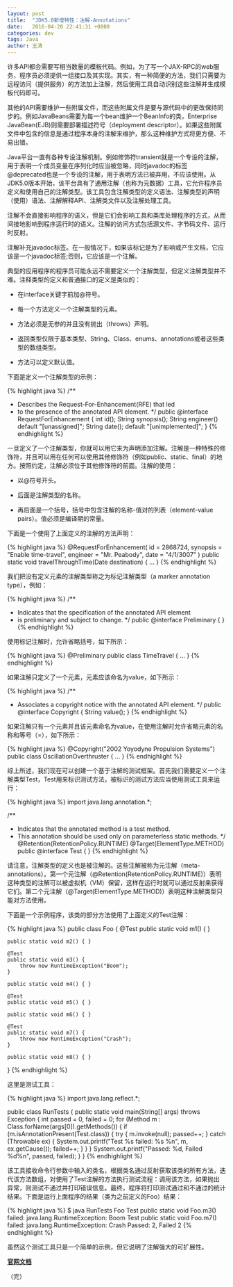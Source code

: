 ```yaml
---
layout: post
title:  "JDK5.0新增特性：注解-Annotations"
date:   2016-04-20 22:41:31 +0800
categories: dev
tags: Java
author: 王涛
---
```


许多API都会需要写相当数量的模板代码。例如，为了写一个JAX-RPC的web服务，程序员必须提供一组接口及其实现。其实，有一种简便的方法，我们只需要为远程访问（提供服务）的方法加上注解，然后使用工具自动识别这些注解并生成模板代码即可。

其他的API需要维护一些附属文件，而这些附属文件是要与源代码中的更改保持同步的。例如JavaBeans需要为每一个bean维护一个BeanInfo的类，Enterprise JavaBean(EJB)则需要部署描述符号（deployment descriptor）。如果这些附属文件中包含的信息是通过程序本身的注解来维护，那么这种维护方式将更方便、不易出错。

Java平台一直有各种专设注解机制。例如修饰符transient就是一个专设的注解，用于表明一个成员变量在序列化时应当被忽略，同时javadoc的标签@deprecated也是一个专设的注解，用于表明方法已被弃用，不应该使用。从JDK5.0版本开始，该平台具有了通用注解（也称为元数据）工具，它允许程序员定义和使用自己的注解类型。该工具包含注解类型的定义语法、注解类型的声明（使用）语法、注解解释API、注解类文件以及注解处理工具。

注解不会直接影响程序的语义，但是它们会影响工具和类库处理程序的方式，从而间接地影响到程序运行时的语义。注解的访问方式包括源文件、字节码文件、运行时反射。

注解补充javadoc标签。在一般情况下，如果该标记是为了影响或产生文档，它应该是一个javadoc标签;否则，它应该是一个注解。

典型的应用程序的程序员可能永远不需要定义一个注解类型，但定义注解类型并不难。注释类型的定义和普通接口的定义是类似的：

* 在interface关键字前加@符号。

* 每一个方法定义一个注解类型的元素。

* 方法必须是无参的并且没有抛出（throws）声明。

* 返回类型仅限于基本类型、String、Class、enums、annotations或者这些类型的数组类型。

* 方法可以定义默认值。

下面是定义一个注解类型的示例：

{% highlight java %}
/**
 * Describes the Request-For-Enhancement(RFE) that led
 * to the presence of the annotated API element.
 */
public @interface RequestForEnhancement {
    int    id();
    String synopsis();
    String engineer() default "[unassigned]"; 
    String date();    default "[unimplemented]"; 
}
{% endhighlight %}

一旦定义了一个注解类型，你就可以用它来为声明添加注解。注解是一种特殊的修饰符，并且可以用在任何可以使用其他修饰符（例如public、static、final）的地方。按照约定，注解必须位于其他修饰符的前面。注解的使用：

* 以@符号开头。

* 后面是注解类型的名称。

* 再后面是一个括号，括号中包含注解的名称-值对的列表（element-value pairs）。值必须是编译期的常量。

下面是一个使用了上面定义的注解的方法声明：

{% highlight java %}
@RequestForEnhancement(
    id       = 2868724,
    synopsis = "Enable time-travel",
    engineer = "Mr. Peabody",
    date     = "4/1/3007"
)
public static void travelThroughTime(Date destination) { ... }
{% endhighlight %}

我们把没有定义元素的注解类型称之为标记注解类型（a marker annotation type），例如：

{% highlight java %}
/**
 * Indicates that the specification of the annotated API element
 * is preliminary and subject to change.
 */
public @interface Preliminary { }
{% endhighlight %}

使用标记注解时，允许省略括号，如下所示：

{% highlight java %}
@Preliminary 
public class TimeTravel { ... }
{% endhighlight %}

如果注解只定义了一个元素，元素应该命名为value，如下所示：

{% highlight java %}
/**
 * Associates a copyright notice with the annotated API element.
 */
public @interface Copyright {
    String value();
}
{% endhighlight %}

如果注解只有一个元素并且该元素命名为value，在使用注解时允许省略元素的名称和等号（=），如下所示：

{% highlight java %}
@Copyright("2002 Yoyodyne Propulsion Systems")
public class OscillationOverthruster { ... }
{% endhighlight %}

综上所述，我们现在可以创建一个基于注解的测试框架。首先我们需要定义一个注解类型Test，Test用来标识测试方法，被标识的测试方法应当使用测试工具来运行：

{% highlight java %}
import java.lang.annotation.*;

/**
 * Indicates that the annotated method is a test method.
 * This annotation should be used only on parameterless static methods.
 */
@Retention(RetentionPolicy.RUNTIME)
@Target(ElementType.METHOD)
public @interface Test { }
{% endhighlight %}

请注意，注解类型的定义也是被注解的。这些注解被称为元注解（meta-annotations）。第一个元注解（@Retention(RetentionPolicy.RUNTIME)）表明这种类型的注解可以被虚拟机（VM）保留，这样在运行时就可以通过反射来获得它们。第二个元注解（@Target(ElementType.METHOD)）表明这种注解类型只能对方法使用。

下面是一个示例程序，该类的部分方法使用了上面定义的Test注解：

{% highlight java %}
public class Foo {
    @Test 
	public static void m1() { }
	
    public static void m2() { }
	
    @Test
	public static void m3() {
        throw new RuntimeException("Boom");
    }
	
    public static void m4() { }
	
    @Test 
	public static void m5() { }
	
    public static void m6() { }
	
    @Test 
	public static void m7() {
        throw new RuntimeException("Crash");
    }
	
    public static void m8() { }
}
{% endhighlight %}

这里是测试工具：

{% highlight java %}
import java.lang.reflect.*;

public class RunTests {
   public static void main(String[] args) throws Exception {
      int passed = 0, failed = 0;
      for (Method m : Class.forName(args[0]).getMethods()) {
         if (m.isAnnotationPresent(Test.class)) {
            try {
               m.invoke(null);
               passed++;
            } catch (Throwable ex) {
               System.out.printf("Test %s failed: %s %n", m, ex.getCause());
               failed++;
            }
         }
      }
      System.out.printf("Passed: %d, Failed %d%n", passed, failed);
   }
}
{% endhighlight %}

该工具接收命令行参数中输入的类名，根据类名通过反射获取该类的所有方法，迭代该方法数组，对使用了Test注解的方法执行测试流程：调用该方法，如果抛出异常，则测试不通过并打印错误信息。最终，程序将打印测试通过和不通过的统计结果。下面是运行上面程序的结果（类为之前定义的Foo）结果：

{% highlight java %}
$ java RunTests Foo
Test public static void Foo.m3() failed: java.lang.RuntimeException: Boom 
Test public static void Foo.m7() failed: java.lang.RuntimeException: Crash 
Passed: 2, Failed 2
{% endhighlight %}

虽然这个测试工具只是一个简单的示例，但它说明了注解强大的可扩展性。

**[官网文档](http://docs.oracle.com/javase/1.5.0/docs/guide/language/annotations.html)**

（完）